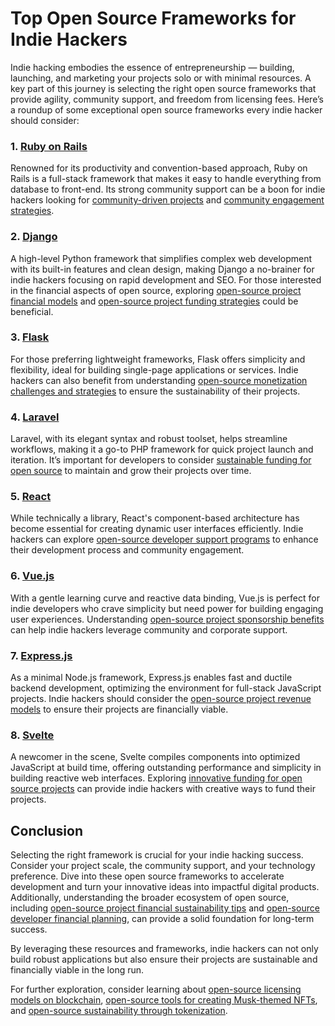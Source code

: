 # Top Open Source Frameworks for Indie Hackers

Indie hacking embodies the essence of entrepreneurship — building, launching, and marketing your projects solo or with minimal resources. A key part of this journey is selecting the right open source frameworks that provide agility, community support, and freedom from licensing fees. Here’s a roundup of some exceptional open source frameworks every indie hacker should consider:

### 1. [Ruby on Rails](https://rubyonrails.org/)

Renowned for its productivity and convention-based approach, Ruby on Rails is a full-stack framework that makes it easy to handle everything from database to front-end. Its strong community support can be a boon for indie hackers looking for [community-driven projects](https://www.license-token.com/wiki/community-driven-projects) and [community engagement strategies](https://www.license-token.com/wiki/community-engagement-strategies).

### 2. [Django](https://www.djangoproject.com/)

A high-level Python framework that simplifies complex web development with its built-in features and clean design, making Django a no-brainer for indie hackers focusing on rapid development and SEO. For those interested in the financial aspects of open source, exploring [open-source project financial models](https://www.license-token.com/wiki/open-source-project-financial-models) and [open-source project funding strategies](https://www.license-token.com/wiki/open-source-project-funding-strategies) could be beneficial.

### 3. [Flask](https://flask.palletsprojects.com/)

For those preferring lightweight frameworks, Flask offers simplicity and flexibility, ideal for building single-page applications or services. Indie hackers can also benefit from understanding [open-source monetization challenges and strategies](https://www.license-token.com/wiki/open-source-monetization-challenges-and-strategies) to ensure the sustainability of their projects.

### 4. [Laravel](https://laravel.com/)

Laravel, with its elegant syntax and robust toolset, helps streamline workflows, making it a go-to PHP framework for quick project launch and iteration. It’s important for developers to consider [sustainable funding for open source](https://www.license-token.com/wiki/sustainable-funding-for-open-source) to maintain and grow their projects over time.

### 5. [React](https://reactjs.org/)

While technically a library, React's component-based architecture has become essential for creating dynamic user interfaces efficiently. Indie hackers can explore [open-source developer support programs](https://www.license-token.com/wiki/open-source-developer-support-programs) to enhance their development process and community engagement.

### 6. [Vue.js](https://vuejs.org/)

With a gentle learning curve and reactive data binding, Vue.js is perfect for indie developers who crave simplicity but need power for building engaging user experiences. Understanding [open-source project sponsorship benefits](https://www.license-token.com/wiki/open-source-project-sponsorship-benefits) can help indie hackers leverage community and corporate support.

### 7. [Express.js](https://expressjs.com/)

As a minimal Node.js framework, Express.js enables fast and ductile backend development, optimizing the environment for full-stack JavaScript projects. Indie hackers should consider the [open-source project revenue models](https://www.license-token.com/wiki/open-source-project-revenue-models) to ensure their projects are financially viable.

### 8. [Svelte](https://svelte.dev/)

A newcomer in the scene, Svelte compiles components into optimized JavaScript at build time, offering outstanding performance and simplicity in building reactive web interfaces. Exploring [innovative funding for open source projects](https://www.license-token.com/wiki/innovative-funding-for-open-source-projects) can provide indie hackers with creative ways to fund their projects.

## Conclusion

Selecting the right framework is crucial for your indie hacking success. Consider your project scale, the community support, and your technology preference. Dive into these open source frameworks to accelerate development and turn your innovative ideas into impactful digital products. Additionally, understanding the broader ecosystem of open source, including [open-source project financial sustainability tips](https://www.license-token.com/wiki/open-source-project-financial-sustainability-tips) and [open-source developer financial planning](https://www.license-token.com/wiki/open-source-developer-financial-planning), can provide a solid foundation for long-term success.

By leveraging these resources and frameworks, indie hackers can not only build robust applications but also ensure their projects are sustainable and financially viable in the long run.

For further exploration, consider learning about [open-source licensing models on blockchain](https://www.license-token.com/wiki/open-source-licensing-models-on-blockchain), [open-source tools for creating Musk-themed NFTs](https://www.license-token.com/wiki/open-source-tools-for-creating-musk-themed-nf-ts), and [open-source sustainability through tokenization](https://www.license-token.com/wiki/sustainability-of-open-source-through-tokenization).